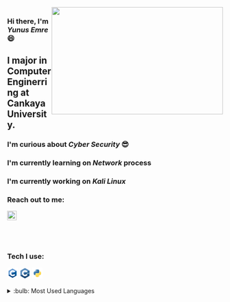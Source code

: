 <img src= https://media.giphy.com/media/077i6AULCXc0FKTj9s/giphy.gif align= "right" width= "400" height="250">

### Hi there, I'm _**Yunus Emre**_ :smile:

## I major in Computer Enginerring at Cankaya University.
### I'm curious about _**Cyber Security**_ :sunglasses:
### I'm currently learning on _**Network**_ process
### I'm currently working on _**Kali Linux**_

### Reach out to me:

[<img height="22" width="22" src="https://cdn.jsdelivr.net/npm/simple-icons@v8/icons/linkedin.svg" />][linkedin]

<br />
<br />

### Tech I use:

<img src = https://raw.githubusercontent.com/github/explore/f3e22f0dca2be955676bc70d6214b95b13354ee8/topics/c/c.png width= "25" height="25">
<img src = https://raw.githubusercontent.com/github/explore/180320cffc25f4ed1bbdfd33d4db3a66eeeeb358/topics/cpp/cpp.png width= "25" height="25">
<img src =https://raw.githubusercontent.com/github/explore/80688e429a7d4ef2fca1e82350fe8e3517d3494d/topics/python/python.png  width= "25" height="25">

<br />
<br />


<details>

<summary> :bulb: Most Used Languages </summary>

<img src= [![Top Langs](https://github-readme-stats.vercel.app/api/top-langs/?username=yunusemredincell)](https://github.com/anuraghazra/github-readme-stats)>

</details>

[linkedin]: https://www.linkedin.com/in/yunus-emre-din%C3%A7el-b8a30a257/
